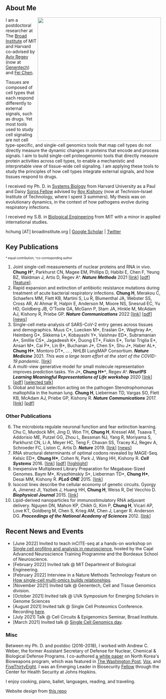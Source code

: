 ## About Me 

<img class="profile-picture" src="profile.jpg" style="float: right;" align="right" width="400">

I am a postdoctoral researcher at The [Broad Institute](https://www.broadinstitute.org/) of MIT and Harvard co-advised by [Aviv Regev](https://www.broadinstitute.org/bios/aviv-regev) (now at [Genentech](https://www.gene.com/scientists/our-scientists/aviv-regev)) and [Fei Chen](https://www.insitubiology.org/people). 

Tissues are composed of cell types that each respond differently to external signals, such as drugs. Yet most tools used to study cell signaling are not cell type-specific, and single-cell genomics tools that map cell types do not directly measure the dynamic changes in proteins that encode and process signals. I aim to build single-cell proteogenomic tools that directly measure protein activities across cell types, to enable a mechanistic and interpretable view of tissue-wide cell signaling. I am applying these tools to study the principles of how cell types integrate external signals, and how tissues respond to drugs. 

I received my Ph. D. in [Systems Biology](https://ssqbiophd.hms.harvard.edu/) from Harvard University as a Paul and Daisy [Soros Fellow](https://www.pdsoros.org/meet-the-fellows/hattie-chung) advised by [Roy Kishony](https://kishony.technion.ac.il/) (now at Technion–Israel Institute of Technology, where I spent 3 summers). My thesis was on evolutionary dynamics, in the context of how pathogens evolve during respiratory infections. 

I received my S.B. in [Biological Engineering](https://be.mit.edu/) from MIT with a minor in applied international studies.

hchung [AT] broadinstitute.org \| [Google Scholar](https://scholar.google.com/citations?user=kN3O3xsAAAAJ&hl=en) \| [Twitter](https://twitter.com/hattaca)

## Key Publications
<sub><sup>\* equal contribution, ^co-corresponding author</sup></sub>

1. Joint single-cell measurements of nuclear proteins and RNA in vivo. 
**Chung H^**, Parkhurst CN, Magee EM, Phillips D, Habibi E, Chen F, Yeung BZ, Waldman J, Artis D, Regev A^. ***Nature Methods*** 2021 [[link](https://www.nature.com/articles/s41592-021-01278-1)] [[pdf](pdfs/inCITEseq.pdf)] [[feature](https://www.nature.com/articles/s41592-022-01392-8)]. 
2. Rapid expansion and extinction of antibiotic resistance mutations during treatment of acute bacterial respiratory infections. 
**Chung H**, Merakou C, Schaefers MM, Flett KB, Martini S, Lu R, Blumenthal JA, Webster SS, Cross AR, Al Ahmar R, Halpin E, Anderson M, Moore NS, Snesrud EC, Yu HD, Goldberg JB, O'Toole GA, McGann P, Stam JA, Hinkle M, McAdam AJ, Kishony R, Priebe GP. ***Nature Communications*** 2022 [[link](https://www.nature.com/articles/s41467-022-28188-w)] [[pdf](pdfs/acute.pdf)] [[news](https://answers.childrenshospital.org/genomic-surveillance-bacteria/)]
3. Single-cell meta-analysis of SARS-CoV-2 entry genes across tissues and demographics. 
Muus C\*, Luecken M\*, Eraslan G\*, Waghray A\*, Heimberg G\*, Sikkema L\*, Kobayashi Y\*, Vaishnav ED\*, Subramanian A\*, Smillie CS\*, Jagadeesh K\*, Duong ET\*, Fiskin E\*, Torlai Triglia E\*, Ansari M\*, Cai P\*, Lin B\*, Buchanan J\*, Chen S\*, Shu J\*, Haber AL\*, **Chung H\***, Montoro DT\*, ... , NHLBI LungMAP Consortium. ***Nature Medicine*** 2021. *This was a large team effort at the start of the COVID-19 pandemic*. [[link](https://www.nature.com/articles/s41591-020-01227-z)]
4. A multi-view generative model for small molecule representation improves prediction tasks. 
Yin J\*, **Chung H\*^**, Regev A^. ***NeurIPS Learning Meaningful Representations of Life workshop*** 2020 [[link](https://drive.google.com/file/d/1LlHTQ307MGxHsJbRDIJrEGPLRCBvbk0P/preview)] [[pdf](pdfs/multiviewVAE.pdf)] [[selected talk](https://slideslive.com/38942737/a-multiview-generative-model-for-molecular-representation-improves-prediction-tasks)]
5. Global and local selection acting on the pathogen Stenotrophomonas maltophilia in the human lung. 
**Chung H**, Lieberman TD, Vargas SO, Flett KB, McAdam AJ, Priebe GP, Kishony R. ***Nature Communications*** 2017. [[link](https://www.nature.com/articles/ncomms14078)] [[pdf](pdfs/steno_lung.pdf)]

### Other Publications
6. The microbiota regulate neuronal function and fear extinction learning. 
Chu C, Murdock MH, Jing D, Won TH, **Chung H**, Kressel AM, Tsaava T, Addorisio ME, Putzel GG, Zhou L, Bessman NJ, Yang R, Moriyama S, Parkhurst CN, Li A, Meyer HC, Teng F, Chavan SS, Tracey KJ, Regev A, Schroeder FC, Liston C, Artis D. ***Nature*** 2019. [[link](https://www.nature.com/articles/s41586-019-1644-y)] [[news](https://www.nature.com/articles/d41586-019-03114-1)]
7. RNA structural determinants of optimal codons revealed by MAGE-Seq. 
Kelsic ED\*, **Chung H\***, Cohen N, Park J, Wang HH, Kishony R. ***Cell Systems*** 2016. [[link](https://www.sciencedirect.com/science/article/pii/S2405471216303684)] [[pdf](pdfs/codon_bias.pdf)] [[highlight](https://www.sciencedirect.com/science/article/pii/S2405471217300042)]
8. Inexpensive Multiplexed Library Preparation for Megabase-Sized Genomes. 
Baym M\*, Kryazhimskiy S\*, Lieberman TD\*, **Chung H\***, Desai MM, Kishony R. ***PLoS ONE*** 2015. [[link](https://journals.plos.org/plosone/article?id=10.1371/journal.pone.0128036)]
9. Isocost lines describe the cellular economy of genetic circuits. 
Gyorgy A, Jimenez JI, Yazbek J, Huang HH, **Chung H**, Weiss R, Del Vecchio D. ***Biophysical Journal*** 2015. [[link](https://www.sciencedirect.com/science/article/pii/S0006349515006177)]
10. Lipid-derived nanoparticles for immunostimulatory RNA adjuvant delivery. 
Nguyen DN, Mahon KP, Chikh G, Kim P, **Chung H**, Vicari AP, Love KT, Goldberg M, Chen S, Krieg AM, Chen J, Langer R. Anderson DG. ***Proceedings of the National Academy of Sciences*** 2012. [[link](https://www.pnas.org/doi/abs/10.1073/pnas.1121423109)]

## Recent News and Events
* [June 2022] Invited to teach inCITE-seq at a hands-on workshop on [Single cell profiling and analysis in neuroscience](http://cajal-training.org/on-site/scpan/), hosted by the Cajal Advanced Neuroscience Training Programme and the Bordeaux School of Neuroscience. 
* [February 2022] Invited talk @ MIT Department of Biological Engineering. 
* [February 2022] Interview in a Nature Methods Technology Feature on [How single-cell multi-omics builds relationships](https://www.nature.com/articles/s41592-022-01392-8). 
* [November 2021] Invited talk @ Genentech, Cell and Tissue Genomics division. 
* [October 2021] Invited talk @ UVA Symposium for Emerging Scholars in Genome Sciences
* [August 2021] Invited talk @ Single Cell Proteomics Conference. Recording [here](https://www.youtube.com/watch?v=gvAb5Q0abYo).
* [July 2021] Talk @ Cell Circuits & Epigenomics Seminar, Broad Institute. 
* [March 2021] Invited talk @ [Single Cell Genomics day](https://satijalab.org/scgd21/).


### Misc
Between my Ph. D. and postdoc (2016-2018), I worked with Andrew C. Weber, the former Assistant Secretary of Defense for Nuclear, Chemical & Biological Defense Programs. I co-authored [a white paper](https://www.belfercenter.org/publication/north-koreas-biological-weapons-program-known-and-unknown) on North Korea's Bioweapons program, which was featured in [The Washington Post](https://www.washingtonpost.com/world/national-security/microbes-by-the-ton-officials-see-weapons-threat-as-north-korea-gains-biotech-expertise/2017/12/10/9b9d5f9e-d5f0-11e7-95bf-df7c19270879_story.html), [Vox](https://lieu.house.gov/media-center/in-the-news/vox-here-s-what-war-north-korea-would-look), and [FiveThirtyEight](https://fivethirtyeight.com/features/north-koreas-nukes-may-not-be-its-biggest-threat/). I was an Emerging Leader in Biosecurity [Fellow](https://www.centerforhealthsecurity.org/our-work/emergingbioleaders/class-of-2018.html) through the Center for Health Security at Johns Hopkins. 

I enjoy cooking, piano, ballet, languages, reading, and traveling. 

Website design from [this repo](https://github.com/ankitsultana/researcher)
